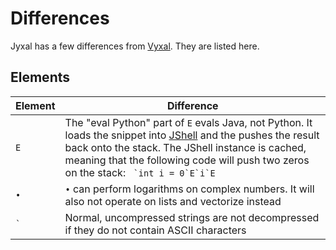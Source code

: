 # Differences

Jyxal has a few differences from [Vyxal](https://github.com/Vyxal/Vyxal). They are listed here.

## Elements

Element | Difference
------- | ----------
`E` | The "eval Python" part of `E` evals Java, not Python. It loads the snippet into [JShell](https://en.wikipedia.org/wiki/JShell) and the pushes the result back onto the stack. The JShell instance is cached, meaning that the following code will push two zeros on the stack: ``` `int i = 0`E`i`E```
`•` | `•` can perform logarithms on complex numbers. It will also not operate on lists and vectorize instead
``` ` ``` | Normal, uncompressed strings are not decompressed if they do not contain ASCII characters